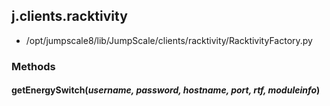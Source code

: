 <!-- toc -->
## j.clients.racktivity

- /opt/jumpscale8/lib/JumpScale/clients/racktivity/RacktivityFactory.py

### Methods

#### getEnergySwitch(*username, password, hostname, port, rtf, moduleinfo*) 


